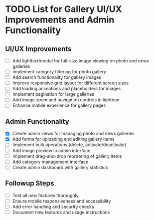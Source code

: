 # TODO List for Gallery UI/UX Improvements and Admin Functionality

## UI/UX Improvements
- [ ] Add lightbox/modal for full-size image viewing on photo and news galleries
- [ ] Implement category filtering for photo gallery
- [ ] Add search functionality for gallery images
- [ ] Improve responsive grid layout for different screen sizes
- [ ] Add loading animations and placeholders for images
- [ ] Implement pagination for large galleries
- [ ] Add image zoom and navigation controls in lightbox
- [ ] Enhance mobile experience for gallery pages

## Admin Functionality
- [x] Create admin views for managing photo and news galleries
- [x] Add forms for uploading and editing gallery items
- [ ] Implement bulk operations (delete, activate/deactivate)
- [ ] Add image preview in admin interface
- [ ] Implement drag-and-drop reordering of gallery items
- [ ] Add category management interface
- [ ] Create admin dashboard with gallery statistics

## Followup Steps
- [ ] Test all new features thoroughly
- [ ] Ensure mobile responsiveness and accessibility
- [ ] Add error handling and security checks
- [ ] Document new features and usage instructions
